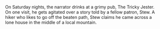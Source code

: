 On Saturday nights, the narrator drinks at a grimy pub, The Tricky Jester. On one visit, he gets agitated over a story told by a fellow patron, Stew. 
A hiker who likes to go off the beaten path, Stew claims he came across a lone house in the middle of a local mountain. 
